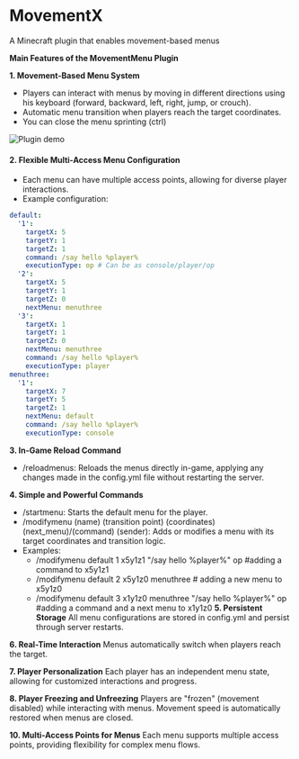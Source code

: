 # MovementX
A Minecraft plugin that enables movement-based menus

 **Main Features of the MovementMenu Plugin**

**1. Movement-Based Menu System**  
- Players can interact with menus by moving in different directions using his keyboard (forward, backward, left, right, jump, or crouch).  
- Automatic menu transition when players reach the target coordinates.  
- You can close the menu sprinting (ctrl)

![Plugin demo](./plugindemo.gif)

#### **2. Flexible Multi-Access Menu Configuration**  
- Each menu can have multiple access points, allowing for diverse player interactions.  
- Example configuration:  
```yaml
default:
  '1':
    targetX: 5
    targetY: 1
    targetZ: 1
    command: /say hello %player%
    executionType: op # Can be as console/player/op
  '2':
    targetX: 5
    targetY: 1
    targetZ: 0
    nextMenu: menuthree
  '3':
    targetX: 1
    targetY: 1
    targetZ: 0
    nextMenu: menuthree
    command: /say hello %player%
    executionType: player
menuthree:
  '1':
    targetX: 7
    targetY: 5
    targetZ: 1
    nextMenu: default
    command: /say hello %player%
    executionType: console
```
**3. In-Game Reload Command**
- /reloadmenus: Reloads the menus directly in-game, applying any changes made in the config.yml file without restarting the server.

**4. Simple and Powerful Commands**
- /startmenu: Starts the default menu for the player.
- /modifymenu (name) (transition point) (coordinates) (next_menu)/(command) (sender): Adds or modifies a menu with its target coordinates and transition logic.
- Examples:
  - /modifymenu default 1 x5y1z1 "/say hello %player%" op #adding a command to x5y1z1
  - /modifymenu default 2 x5y1z0 menuthree # adding a new menu to x5y1z0
  - /modifymenu default 3 x1y1z0 menuthree "/say hello %player%" op #adding a command and a next menu to x1y1z0
**5. Persistent Storage**
All menu configurations are stored in config.yml and persist through server restarts.

**6. Real-Time Interaction**
Menus automatically switch when players reach the target.

**7. Player Personalization**
Each player has an independent menu state, allowing for customized interactions and progress.

**8. Player Freezing and Unfreezing**
Players are "frozen" (movement disabled) while interacting with menus.
Movement speed is automatically restored when menus are closed.

**10. Multi-Access Points for Menus**
Each menu supports multiple access points, providing flexibility for complex menu flows.
